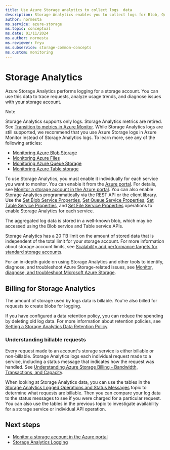 ```yaml
---
title: Use Azure Storage analytics to collect logs  data
description: Storage Analytics enables you to collect logs for Blob, Queue, and Table storage.
author: normesta
ms.service: azure-storage
ms.topic: conceptual
ms.date: 01/11/2024
ms.author: normesta
ms.reviewer: fryu
ms.subservice: storage-common-concepts
ms.custom: monitoring
---
```


# Storage Analytics

Azure Storage Analytics performs logging for a storage account. You can use this data to trace requests, analyze usage trends, and diagnose issues with your storage account.

> [!NOTE]
> Storage Analytics supports only logs. Storage Analytics metrics are retired. See [Transition to metrics in Azure Monitor](../common/storage-analytics-metrics.md?toc=/azure/storage/blobs/toc.json). While Storage Analytics logs are still supported, we recommend that you use Azure Storage logs in Azure Monitor instead of Storage Analytics logs. To learn more, see any of the following articles:
>
> - [Monitoring Azure Blob Storage](../blobs/monitor-blob-storage.md)
> - [Monitoring Azure Files](../files/storage-files-monitoring.md)
> - [Monitoring Azure Queue Storage](../queues/monitor-queue-storage.md)
> - [Monitoring Azure Table storage](../tables/monitor-table-storage.md)

To use Storage Analytics, you must enable it individually for each service you want to monitor. You can enable it from the [Azure portal](https://portal.azure.com). For details, see [Monitor a storage account in the Azure portal](./manage-storage-analytics-logs.md). You can also enable Storage Analytics programmatically via the REST API or the client library. Use the [Set Blob Service Properties](/rest/api/storageservices/set-blob-service-properties), [Set Queue Service Properties](/rest/api/storageservices/set-queue-service-properties), [Set Table Service Properties](/rest/api/storageservices/set-table-service-properties), and [Set File Service Properties](/rest/api/storageservices/Get-File-Service-Properties) operations to enable Storage Analytics for each service.

The aggregated log data is stored in a well-known blob, which may be accessed using the Blob service and Table service APIs.

Storage Analytics has a 20 TB limit on the amount of stored data that is independent of the total limit for your storage account. For more information about storage account limits, see [Scalability and performance targets for standard storage accounts](scalability-targets-standard-account.md).

For an in-depth guide on using Storage Analytics and other tools to identify, diagnose, and troubleshoot Azure Storage-related issues, see [Monitor, diagnose, and troubleshoot Microsoft Azure Storage](storage-monitoring-diagnosing-troubleshooting.md).

## Billing for Storage Analytics

The amount of storage used by logs data is billable. You're also billed for requests to create blobs for logging.

If you have configured a data retention policy, you can reduce the spending by deleting old log data. For more information about retention policies, see [Setting a Storage Analytics Data Retention Policy](/rest/api/storageservices/Setting-a-Storage-Analytics-Data-Retention-Policy).

### Understanding billable requests

Every request made to an account's storage service is either billable or non-billable. Storage Analytics logs each individual request made to a service, including a status message that indicates how the request was handled. See [Understanding Azure Storage Billing - Bandwidth, Transactions, and Capacity](/archive/blogs/windowsazurestorage/understanding-windows-azure-storage-billing-bandwidth-transactions-and-capacity).

When looking at Storage Analytics data, you can use the tables in the [Storage Analytics Logged Operations and Status Messages](/rest/api/storageservices/storage-analytics-logged-operations-and-status-messages) topic to determine what requests are billable. Then you can compare your log data to the status messages to see if you were charged for a particular request. You can also use the tables in the previous topic to investigate availability for a storage service or individual API operation.

## Next steps

- [Monitor a storage account in the Azure portal](./manage-storage-analytics-logs.md)
- [Storage Analytics Logging](storage-analytics-logging.md)
